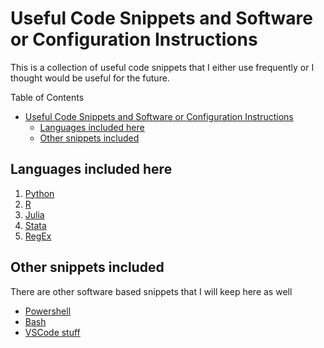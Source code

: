 # Useful Code Snippets and Software or Configuration Instructions

This is a collection of useful code snippets that I either use frequently or I thought would be useful for the future.

Table of Contents

- [Useful Code Snippets and Software or Configuration Instructions](#useful-code-snippets-and-software-or-configuration-instructions)
    - [Languages included here](#languages-included-here)
    - [Other snippets included](#other-snippets-included)


## Languages included here

1. [Python](programming_languages/python.md)
1. [R](programming_languages/r.md)
1. [Julia](programming_languages/julia.md)
1. [Stata](programming_languages/stata.md)
1. [RegEx](programming_languages/regex.md)

## Other snippets included

There are other software based snippets that I will keep here as well

- [Powershell](other_software/powershell.md)
- [Bash](other_software/bash.md)
- [VSCode stuff](other_software/vscode.md)